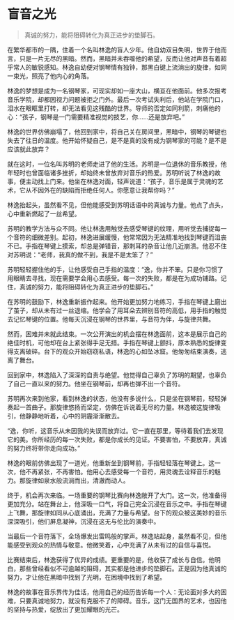 # 盲音之光
> 真诚的努力，能将阻碍转化为真正进步的垫脚石。

在繁华都市的一隅，住着一个名叫林逸的盲人少年。他自幼双目失明，世界于他而言，只是一片无尽的黑暗。然而，黑暗并未吞噬他的希望，反而让他对声音有着超乎常人的敏锐感知。林逸自幼便对钢琴情有独钟，那黑白键上流淌出的旋律，如同一束光，照亮了他内心的角落。

林逸的梦想是成为一名钢琴家，可现实却如一座大山，横亘在他面前。他多次报考音乐学院，却都因视力问题被拒之门外。最后一次考试失利后，他站在学院门口，泪水在眼眶里打转，却无法看见这残酷的世界。导师的否定如同利箭，刺痛他的心：“孩子，钢琴是一门需要精准视觉的技艺，你……还是放弃吧。”

林逸的世界仿佛崩塌了，他回到家中，将自己关在房间里，黑暗中，钢琴的琴键也失去了往日的温度。他开始怀疑自己，是不是真的没有成为钢琴家的可能？是不是应该就此放弃？

就在这时，一位名叫苏明的老师走进了他的生活。苏明是一位退休的音乐教授，他年轻时也曾面临诸多挫折，却始终未曾放弃对音乐的热爱。苏明听说了林逸的故事，便主动找上门来。他坐在林逸对面，轻声说道：“孩子，音乐是属于灵魂的艺术，它从不因外在的缺陷而拒绝任何人。你愿意让我帮你吗？”

林逸抬起头，虽然看不见，但他能感受到苏明话语中的真诚与力量。他点了点头，心中重新燃起了一丝希望。

苏明的教学方法与众不同。他让林逸用触觉去感受琴键的纹理，用听觉去捕捉每一个音符的细微差别。起初，林逸进展缓慢，他常常因为无法精准地找到琴键而沮丧不已。手指在琴键上摸索，却总是弹错音，那刺耳的杂音让他几近崩溃。他忍不住对苏明说：“老师，我真的做不到，我是不是太笨了？”

苏明轻轻握住他的手，让他感受自己手指的温度：“逸，你并不笨。只是你习惯了用眼睛去寻找，现在需要学会用心去感受。每一次的失败，都是在为成功铺路。记住，真诚的努力，能将阻碍转化为真正进步的垫脚石。”

在苏明的鼓励下，林逸重新振作起来。他开始更加努力地练习，手指在琴键上磨出了茧子，却从未有过一丝退缩。他学会了用耳朵去辨别音符的高低，用手指的触觉去记忆琴键的位置。他每天沉浸在钢琴的世界里，与音符为伴，与旋律共舞。

然而，困难并未就此结束。一次公开演出的机会摆在林逸面前，这本是展示自己的绝佳时机，可他却在台上紧张得手足无措。手指在琴键上颤抖，原本熟悉的旋律变得支离破碎。台下的观众开始窃窃私语，林逸的心如坠冰窟。他匆匆结束演奏，逃离了舞台。

回到家中，林逸陷入了深深的自责与绝望。他觉得自己辜负了苏明的期望，也辜负了自己一直以来的努力。他坐在钢琴前，却再也弹不出一个音符。

苏明再次来到他家，看到林逸的状态，他没有多说什么，只是坐在钢琴前，轻轻弹奏起一首曲子。那旋律悠扬而坚定，仿佛在诉说着无尽的力量。林逸被这旋律吸引，他静静地听着，心中的阴霾渐渐散去。

“逸，你听，这音乐从未因我的失误而放弃过。它一直在那里，等待着我们去发现它的美。你所经历的每一次失败，都是你成长的见证。不要害怕，不要放弃，真诚的努力终将带你走向成功。”

林逸的眼前仿佛出现了一道光，他重新坐到钢琴前，手指轻轻落在琴键上。这一次，他不再紧张，不再害怕。他用心去感受每一个音符，用灵魂去诠释音乐的魅力。那旋律如泉水般流淌而出，清澈而动人。

终于，机会再次来临。一场重要的钢琴比赛向林逸敞开了大门。这一次，他准备得更加充分。站在舞台上，他深吸一口气，将自己完全沉浸在音乐之中。手指在琴键上飞舞，那旋律如同从心底涌出，充满了力量与希望。台下的观众被这美妙的音乐深深吸引，他们屏息凝神，沉浸在这无与伦比的演奏中。

当最后一个音符落下，全场爆发出雷鸣般的掌声。林逸站起身，虽然看不见，但他能感受到观众的热情与敬意。他微笑着，心中充满了从未有过的自信与喜悦。

比赛结束后，林逸获得了优异的成绩。更重要的是，他收获了成长与自信。他明白，那些曾经看似不可逾越的阻碍，其实都是他进步的垫脚石。正是因为他真诚的努力，才让他在黑暗中找到了光明，在困境中找到了希望。

林逸的故事在音乐界传为佳话，他用自己的经历告诉每一个人：无论面对多大的困难，只要真诚地努力，就没有克服不了的障碍。音乐，这门无国界的艺术，也因他的坚持与热爱，绽放出了更加耀眼的光芒。